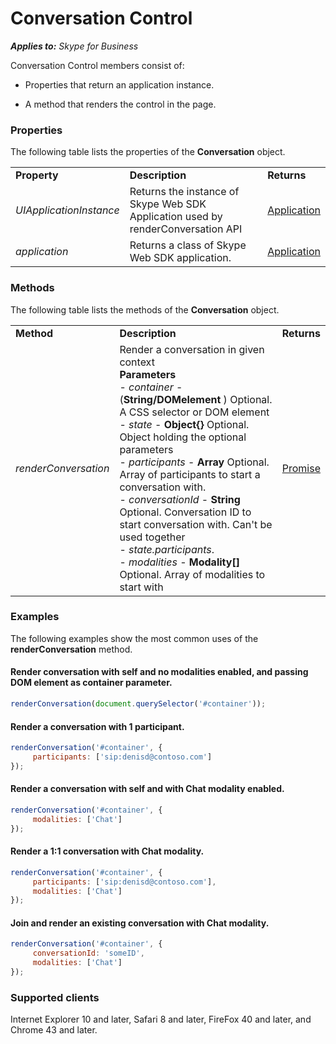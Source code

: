 
# Conversation Control

 _**Applies to:** Skype for Business_

Conversation Control members consist of: 

- Properties that return an application instance. 
    
- A method that renders the control in the page.
    

### Properties

The following table lists the properties of the  **Conversation** object.


||||
|:-----|:-----|:-----|
|**Property**|**Description**|**Returns**|
| _UIApplicationInstance_|Returns the instance of Skype Web SDK Application used by renderConversation API|[Application]( https://ucwa.skype.com/reference/WebSDK/interfaces/_s4b_sdk_d_.jcafe.application.html)|
| _application_|Returns a class of Skype Web SDK application.|[Application]( https://ucwa.skype.com/reference/WebSDK/interfaces/_s4b_sdk_d_.jcafe.application.html)|

### Methods

The following table lists the methods of the  **Conversation** object.


||||
|:-----|:-----|:-----|
|**Method**|**Description**|**Returns**|
| _renderConversation_|Render a conversation in given context<br/>  **Parameters** <br/> - _container_  - (**String/DOMelement** ) Optional. A CSS selector or DOM element <br />- _state_  - **Object{}**  Optional. Object holding the optional parameters<br />- _participants_  - **Array**  Optional. Array of participants to start a conversation with.<br />- _conversationId_  - **String**  Optional.  Conversation ID to start conversation with. Can't be used together<br/> - _state.participants_.<br />- _modalities_  - **Modality[]**  Optional. Array of modalities to start with<br />|[Promise]( https://ucwa.skype.com/reference/WebSDK/interfaces/_s4b_sdk_d_.jcafe.promise.html)|

### Examples

The following examples show the most common uses of the  **renderConversation** method.


#### Render conversation with self and no modalities enabled, and passing DOM element as container parameter.


```js
renderConversation(document.querySelector('#container'));
```


#### Render a conversation with 1 participant.


```js
renderConversation('#container', {
     participants: ['sip:denisd@contoso.com']
});

```


#### Render a conversation with self and with Chat modality enabled.


```js
renderConversation('#container', {
     modalities: ['Chat']
});

```


#### Render a 1:1 conversation with Chat modality.


```js
renderConversation('#container', {
     participants: ['sip:denisd@contoso.com'],
     modalities: ['Chat']
});

```


#### Join and render an existing conversation with Chat modality.


```js
renderConversation('#container', {
     conversationId: 'someID',
     modalities: ['Chat']
});

```


### Supported clients

Internet Explorer 10 and later, Safari 8 and later, FireFox 40 and later, and Chrome 43 and later.

